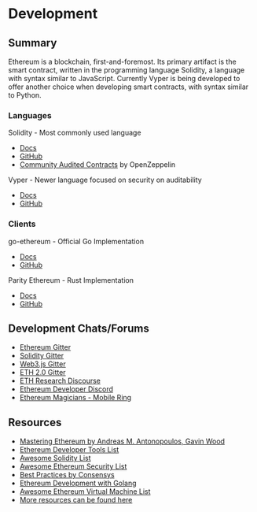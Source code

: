 # Development

## Summary

Ethereum is a blockchain, first-and-foremost. Its primary artifact is the smart contract, written in the programming language Solidity, a language with syntax similar to JavaScript. Currently Vyper is being developed to offer another choice when developing smart contracts, with syntax similar to Python.

### Languages

Solidity - Most commonly used language

- [Docs](https://solidity.readthedocs.io/en/v0.5.3/)
- [GitHub](https://github.com/ethereum/solidity)
- [Community Audited Contracts](https://github.com/OpenZeppelin/openzeppelin-solidity) by OpenZeppelin

Vyper - Newer language focused on security on auditability

- [Docs](https://vyper.readthedocs.io/en/latest/)
- [GitHub](https://github.com/ethereum/vyper)

### Clients

go-ethereum - Official Go Implementation

- [Docs](https://github.com/ethereum/go-ethereum/wiki)
- [GitHub](https://github.com/ethereum/go-ethereum)

Parity Ethereum - Rust Implementation

- [Docs](https://wiki.parity.io/Setup)
- [GitHub](https://github.com/paritytech/parity-ethereum)

## Development Chats/Forums

- [Ethereum Gitter](https://gitter.im/ethereum/home)
- [Solidity Gitter](https://gitter.im/ethereum/solidity/)
- [Web3.js Gitter](https://gitter.im/ethereum/web3.js)
- [ETH 2.0 Gitter](https://gitter.im/ethereum/sharding)
- [ETH Research Discourse](https://ethresear.ch/)
- [Ethereum Developer Discord](https://discord.gg/hbtA9ex)
- [Ethereum Magicians - Mobile Ring](https://ethereum-magicians.org/c/working-groups/mobile-ring)

## Resources

- [Mastering Ethereum by Andreas M. Antonopoulos, Gavin Wood](https://github.com/ethereumbook/ethereumbook)
- [Ethereum Developer Tools List](https://github.com/ConsenSys/ethereum-developer-tools-list)
- [Awesome Solidity List](https://github.com/bkrem/awesome-solidity)
- [Awesome Ethereum Security List](https://github.com/trailofbits/awesome-ethereum-security)
- [Best Practices by Consensys](https://consensys.github.io/smart-contract-best-practices/)
- [Ethereum Development with Golang](https://goethereumbook.org/en/)
- [Awesome Ethereum Virtual Machine List](<https://github.com/ethereum/wiki/wiki/Ethereum-Virtual-Machine-(EVM)-Awesome-List>)
- [More resources can be found here](https://docs.ethhub.io/ethereum-basics/resources#ethereum-development)
